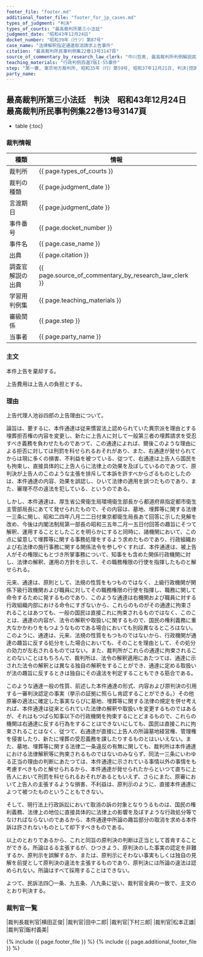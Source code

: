 ```yaml
---
footer_file: "footer.md"
additional_footer_file: "footer_for_jp_cases.md"
types_of_judgment: "判決"
types_of_courts: "最高裁判所第三小法廷"
judgment_date: "昭和43年12月24日"
docket_number: "昭和39年（行ツ）第87号"
case_name: "法律解釈指定通達取消請求上告事件"
citation: "最高裁判所民事判例集22巻13号3147頁"
source_of_commentary_by_research_law_clerk: "中川哲男, 最高裁判所判例解説民事篇昭和43年度号974頁"
teaching_materials: "行政判例百選7版I-55事件"
step: "第一審, 東京地方裁判所, 昭和35年（行）第59号, 昭和37年12月21日, 判決|控訴審, 東京高等裁判所, 昭和37年（ネ）第3077号, 昭和39年7月31日, 判決"
party_name:
---
```


## 最高裁判所第三小法廷　判決　昭和43年12月24日　最高裁判所民事判例集22巻13号3147頁

* table
{:toc}

### 裁判情報

| 種類 | 情報 |
| --- | --- |
| 裁判所 | {{ page.types_of_courts }} |
| 裁判の種類 |  {{ page.judgment_date }}  |
| 言渡期日 |  {{ page.judgment_date }}  |
| 事件番号 |  {{ page.docket_number }}  |
| 事件名 |  {{ page.case_name }}  |
| 出典 |  {{ page.citation }}  |
| 調査官解説の出典 |  {{ page.source_of_commentary_by_research_law_clerk }}  |
| 学習用判例集 |  {{ page.teaching_materials }}  |
| 審級関係 |  {{ page.step }}  |
| 当事者 |  {{ page.party_name }}  |




### 主文



本件上告を棄却する。

上告費用は上告人の負担とする。





### 理由



上告代理人池谷四郎の上告理由について。

論旨は、要するに、本件通達は従来慣習法上認められていた異宗派を理由とする埋葬拒否権の内容を変更し、新たに上告人に対して一般第三者の埋葬請求を受忍すべき義務を負わせたものであつて、この通達によれば、爾後このような理由による拒否に対しては刑罰を科せられるおそれがあり、また、右通達が発せられてからは現に多くの損害、不利益を被つている、従つて、右通達は上告人ら国民をも拘束し、直接具体的に上告人らに法律上の効果を及ぼしているのであつて、原判決が上告人のこのような主張を排斥して本訴を許すべからざるものとしたのは、本件通達の内容、効果を誤認し、ひいて法律の適用を誤つたものであり、また、審理不尽の違法を犯している、というのである。

しかし、本件通達は、厚生省公衆衛生局環境衛生部長から都道府県指定都市衛生主管部局長にあてて発せられたもので、その内容は、墓地、埋葬等に関する法律一三条に関し、昭和二四年八月二二日付東京都衛生局長あて回答に示した見解を改め、今後は内閣法制局第一部長の昭和三五年二月一五日付回答の趣旨にそつて解釈、運用することとしたことを明らかにすると同時に、諸機関において、この点に留意して埋葬等に関する事務処理をするよう求めたものであり、行政組織および右法律の施行事務に関する関係法令を参しやくすれば、本件通達は、被上告人がその権限にもとづき所掌事務について、知事をも含めた関係行政機関に対し、法律の解釈、運用の方針を示して、その職務権限の行使を指揮したものと解せられる。

元来、通達は、原則として、法規の性質をもつものではなく、上級行政機関が関係下級行政機関および職員に対してその職務権限の行使を指揮し、職務に関して命令するために発するものであり、このような通達は右機関および職員に対する行政組織内部における命令にすぎないから、これらのものがその通達に拘束されることはあつても、一般の国民は直接これに拘束されるものではなく、このことは、通達の内容が、法令の解釈や取扱いに関するもので、国民の権利義務に重大なかかわりをもつようなものである場合においても別段異なるところはない。このように、通達は、元来、法規の性質をもつものではないから、行政機関が通達の趣旨に反する処分をした場合においても、そのことを理由として、その処分の効力が左右されるものではない。また、裁判所がこれらの通達に拘束されることのないことはもちろんで、裁判所は、法令の解釈適用にあたつては、通達に示された法令の解釈とは異なる独自の解釈をすることができ、通達に定める取扱いが法の趣旨に反するときは独自にその違法を判定することもできる筋合である。

このような通達一般の性質、前述した本件通達の形式、内容および原判決の引用する一審判決認定の事実（挙示の証拠に照らし肯認することができる。）その他原審の適法に確定した事実ならびに墓地、埋葬等に関する法律の規定を併せ考えれば、本件通達は従来とられていた法律の解釈や取扱いを変更するものではあるが、それはもつぱら知事以下の行政機関を拘束するにとどまるもので、これらの機関は右通達に反する行為をすることはできないにしても、国民は直接これに拘束されることはなく、従つて、右通達が直接に上告人の所論墓地経営権、管理権を侵害したり、新たに埋葬の受忍義務を課したりするものとはいいえない。また、墓地、埋葬等に関する法律二一条違反の有無に関しても、裁判所は本件通達における法律解釈等に拘束されるものではないのみならず、同法一三条にいわゆる正当の理由の判断にあたつては、本件通達に示されている事情以外の事情をも考慮すべきものと解せられるから、本件通達が発せられたからといつて直ちに上告人において刑罰を科せられるおそれがあるともいえず、さらにまた、原審において上告人の主張するような損害、不利益は、原判示のように、直接本件通達によつて被つたものということもできない。

そして、現行法上行政訴訟において取消の訴の対象となりうるものは、国民の権利義務、法律上の地位に直接具体的に法律上の影響を及ぼすような行政処分等でなければならないのであるから、本件通達中所論の趣旨部分の取消を求める本件訴は許されないものとして却下すべきものである。

以上のとおりであるから、これと同旨の原判決の判断は正当として首肯することができる。所論はるる主張するが、ひつきよう、原判決のした事実の認定を非難するか、原判示を誤解するか、または、原判示にそわない事実もしくは独自の見解を前提として原判決の違法を主張するものであり、原判決には所論の違法は認められない。所論はすべて採用することはできない。

よつて、民訴法四〇一条、九五条、八九条に従い、裁判官全員の一致で、主文のとおり判決する。

### 裁判官一覧

|裁判長裁判官|横田正俊|
|裁判官|田中二郎|
|裁判官|下村三郎|
|裁判官|松本正雄|
|裁判官|飯村義美|


{% include {{ page.footer_file }}  %}
{% include {{ page.additional_footer_file }}  %}

